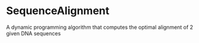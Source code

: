 # SequenceAlignment
A dynamic programming algorithm that computes the optimal alignment of 2 given DNA sequences
